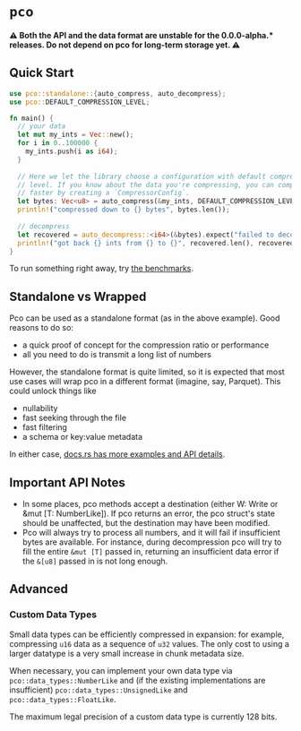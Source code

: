 # `pco`

**⚠️ Both the API and the data format are unstable for the 0.0.0-alpha.\*
releases. Do not depend on pco for long-term storage yet. ⚠️**

## Quick Start

```rust
use pco::standalone::{auto_compress, auto_decompress};
use pco::DEFAULT_COMPRESSION_LEVEL;

fn main() {
  // your data
  let mut my_ints = Vec::new();
  for i in 0..100000 {
    my_ints.push(i as i64);
  }
 
  // Here we let the library choose a configuration with default compression
  // level. If you know about the data you're compressing, you can compress
  // faster by creating a `CompressorConfig`.
  let bytes: Vec<u8> = auto_compress(&my_ints, DEFAULT_COMPRESSION_LEVEL);
  println!("compressed down to {} bytes", bytes.len());
 
  // decompress
  let recovered = auto_decompress::<i64>(&bytes).expect("failed to decompress");
  println!("got back {} ints from {} to {}", recovered.len(), recovered[0], recovered.last().unwrap());
}
```

To run something right away, try
[the benchmarks](../bench/README.md).

## Standalone vs Wrapped

Pco can be used as a standalone format (as in the above example).
Good reasons to do so:
* a quick proof of concept for the compression ratio or performance
* all you need to do is transmit a long list of numbers

However, the standalone format is quite limited, so it is expected that most
use cases will wrap pco in a different format (imagine, say, Parquet).
This could unlock things like
* nullability
* fast seeking through the file
* fast filtering
* a schema or key:value metadata

In either case,
[docs.rs has more examples and API details](https://docs.rs/pco/).

## Important API Notes

* In some places, pco methods accept a destination (either W: Write or &mut [T: NumberLike]).
If pco returns an error, the pco struct's state should be unaffected, but the destination
may have been modified.
* Pco will always try to process all numbers, and it will fail if insufficient bytes are
available. For instance, during decompression pco will try to fill the entire `&mut [T]`
passed in, returning an insufficient data error if the `&[u8]` passed in is not long enough.

## Advanced

### Custom Data Types

Small data types can be efficiently compressed in expansion:
for example, compressing `u16` data as a sequence of `u32`
values.  The only cost to using a larger datatype is a very small
increase in chunk metadata size.

When necessary, you can implement your own data type via
`pco::data_types::NumberLike` and (if the existing
implementations are insufficient)
`pco::data_types::UnsignedLike` and
`pco::data_types::FloatLike`.

The maximum legal precision of a custom data type is currently 128 bits.
